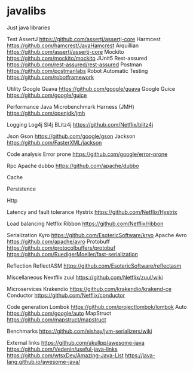 # javalibs
Just java libraries


Test
AssertJ https://github.com/assertj/assertj-core
Harmcest https://github.com/hamcrest/JavaHamcrest
Arquillian https://github.com/assertj/assertj-core
Mockito https://github.com/mockito/mockito
JUnit5 
Rest-assured https://github.com/rest-assured/rest-assured
Postman https://github.com/postmanlabs
Robot Automatic Testing https://github.com/robotframework


Utility
Google Guava https://github.com/google/guava
Google Guice https://github.com/google/guice


Performance
Java Microbenchmark Harness (JMH) https://github.com/openjdk/jmh

Logging
Log4j
Sl4j
BLitz4j https://github.com/Netflix/blitz4j

Json
Gson https://github.com/google/gson
Jackson https://github.com/FasterXML/jackson

Code analysis
Error prone https://github.com/google/error-prone

Rpc
Apache dubbo https://github.com/apache/dubbo

Cache

Persistence

Http

Latency and fault tolerance
Hystrix https://github.com/Netflix/Hystrix

Load balancing
Netflix Ribbon https://github.com/Netflix/ribbon

Serialization
Kyro https://github.com/EsotericSoftware/kryo
Apache Avro https://github.com/apache/avro
Protobuff https://github.com/protocolbuffers/protobuf
https://github.com/RuedigerMoeller/fast-serialization

Reflection
ReflectASM https://github.com/EsotericSoftware/reflectasm

Miscellaneous
Nextflix zuul https://github.com/Netflix/zuul/wiki

Microservices
Krakendio https://github.com/krakendio/krakend-ce
Conductor https://github.com/Netflix/conductor

Code generation
Lombok https://github.com/projectlombok/lombok
Auto https://github.com/google/auto
MapStruct https://github.com/mapstruct/mapstruct


Benchmarks
https://github.com/eishay/jvm-serializers/wiki


External links
https://github.com/akullpp/awesome-java
https://github.com/Vedenin/useful-java-links
https://github.com/wtsxDev/Amazing-Java-List
https://java-lang.github.io/awesome-java/
